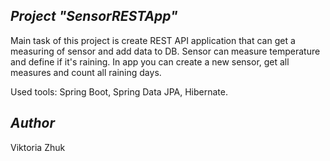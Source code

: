 ## *Project "SensorRESTApp"* 

Main task of this project is create REST API application that can get a measuring of sensor and add data to DB. Sensor can measure temperature and define if it's raining.
In app you can create a new sensor, get all measures and count all raining days.

Used tools: Spring Boot, Spring Data JPA, Hibernate. 

## *Author* 
Viktoria Zhuk